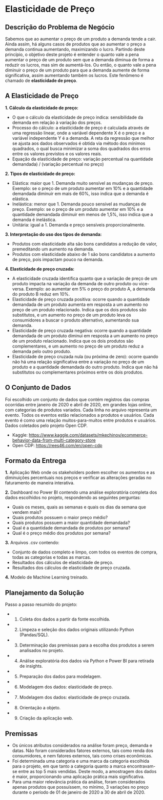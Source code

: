 
# Elasticidade de Preço



## Descrição do Problema de Negócio

Sabemos que ao aumentar o preço de um produto a demanda tende a cair. Ainda assim, há alguns casos de produtos que ao aumentar o preço a demanda continua aumentando, maximizando o lucro. Partindo deste princípio, o objetivo deste projeto é entender o quanto vale a pena aumentar o preço de um produto sem que a demanda diminua de forma a reduzir os lucros, mas sim de aumentá-los. Ou então, o quanto vale a pena diminuir o preço de um produto para que a demanda aumente de forma significativa, assim aumentando também os lucros. Este fenômeno é chamado de **elasticidade de preço**.
## A Elasticidade de Preço

**1. Cálculo da elasticidade de preço:**
- O que o cálculo da elasticidade de preço indica: sensibilidade da demanda em relação à variação dos preços.
- Processo do cálculo: a elasticidade de preço é calculada através de uma regressão linear, onde a variável dependente X é o preço e a variável independente Y é a demanda. A reta da regressão que melhor se ajusta aos dados observados é obtida via método dos mínimos quadrados, o qual busca minimizar a soma dos quadrados dos erros entre os valores previstos e os valores reais.
- Equação da elasticidade de preço: variação percentual na quantidade demandada) / (variação percentual no preço)


**2. Tipos de elasticidade de preço:**
- Elástica: maior que 1. Demanda muito sensível as mudanças de preço. Exemplo: se o preço de um produto aumentar em 10% e a quantidade demandada diminuir em mais de 60%, isso indica que a demanda é elástica.
- Inelástica: menor que 1. Demanda pouco sensível as mudanças de preço. Exemplo: se o preço de um produto aumentar em 10% e a quantidade demandada diminuir em menos de 1,5%, isso indica que a demanda é inelástica.
- Unitária: igual a 1. Demanda e preço sensíveis proporcionalmente.


**3. Interpretação do uso dos tipos de demanda:**
- Produtos com elasticidade alta são bons candidatos a redução de valor, premeditando um aumento na demanda.
- Produtos com elasticidade abaixo de 1 são bons candidatos a aumento de preço, pois impactam pouco na demanda.


**4. Elasticidade de preço cruzada:**
- A elasticidade cruzada identifica quanto que a variação de preço de um produto impacta na variação da demanda de outro produto ou vice-versa. Exemplo: ao aumentar em 5% o preço do produto A, a demanda do produto B reduz em 10%.
- Elasticidade de preço cruzada positiva: ocorre quando a quantidade demandada de um produto aumenta em resposta a um aumento no preço de um produto relacionado. Indica que os dois produtos são substitutos, e um aumento no preço de um produto leva os consumidores a buscar o produto alternativo, aumentando sua demanda.
- Elasticidade de preço cruzada negativa: ocorre quando a quantidade demandada de um produto diminui em resposta a um aumento no preço de um produto relacionado. Indica que os dois produtos são complementares, e um aumento no preço de um produto reduz a demanda pelo outro produto.
- Elasticidade de preço cruzada nula (ou próxima de zero): ocorre quando não há uma relação significativa entre a variação no preço de um produto e a quantidade demandada do outro produto. Indica que não há substitutos ou complementares próximos entre os dois produtos.
## O Conjunto de Dados

Foi escolhido um conjunto de dados que contém registros das compras ocorridas entre janeiro de 2020 e abril de 2020, em grandes lojas online, com categorias de produtos variados. Cada linha no arquivo representa um evento. Todos os eventos estão relacionados a produtos e usuários. Cada evento é como uma relação muitos-para-muitos entre produtos e usuários. Dados coletados pelo projeto Open CDP.

- Kaggle: https://www.kaggle.com/datasets/mkechinov/ecommerce-behavior-data-from-multi-category-store
- Open CDP: https://rees46.com/en/open-cdp
## Formato da Entrega

**1.** Aplicação Web onde os stakeholders podem escolher os aumentos e as diminuições percentuais nos preços e verificar as alterações geradas no faturamento de maneira interativa.

**2.** Dashboard no Power BI contendo uma análise exploratória completa dos dados escolhidos no projeto, respondendo as seguintes perguntas:
- Quais os meses, quais as semanas e quais os dias da semana que vendem mais?
- Quais produtos possuem o maior preço médio?
- Quais produtos possuem a maior quantidade demandada?
- Qual é a quantidade demandada de produtos por semana?
- Qual é o preço médio dos produtos por semana?

**3.** Arquivos .csv contendo:
- Conjunto de dados completo e limpo, com todos os eventos de compra, todas as categorias e todas as marcas.
- Resultados dos cálculos de elasticidade de preço.
- Resultados dos cálculos de elasticidade de preço cruzada.

**4.** Modelo de Machine Learning treinado.
## Planejamento da Solução

Passo a passo resumido do projeto:
- 1. Coleta dos dados a partir da fonte escolhida.
- 2. Limpeza e seleção dos dados originais utilizando Python (Pandas/SQL).
- 3. Determinação das premissas para a escolha dos produtos a serem analisados no projeto.
- 4. Análise exploratória dos dados via Python e Power BI para retirada de insights.
- 5. Preparação dos dados para modelagem.
- 6. Modelagem dos dados: elasticidade de preço.
- 7. Modelagem dos dados: elasticidade de preço cruzada.
- 8. Orientação a objeto.
- 9. Criação da aplicação web.
## Premissas

- Os únicos atributos considerados na análise foram preço, demanda e datas. Não foram considerados fatores externos, tais como renda dos consumidores, e nem fatores externos, tais como crises econômicas.
- Foi determinada uma categoria e uma marca da categoria escolhida para o projeto, em que tanto a categoria quanto a marca encontravam-se entre as top 5 mais vendidas. Deste modo, a amostragem dos dados é maior, proporcionando uma aplicação prática mais significativa.
- Para uma maior relevância prática da análise, foram considerados apenas produtos que possuíssem, no mínimo, 3 variações no preço durante o período de 01 de janeiro de 2020 a 30 de abril de 2020.

